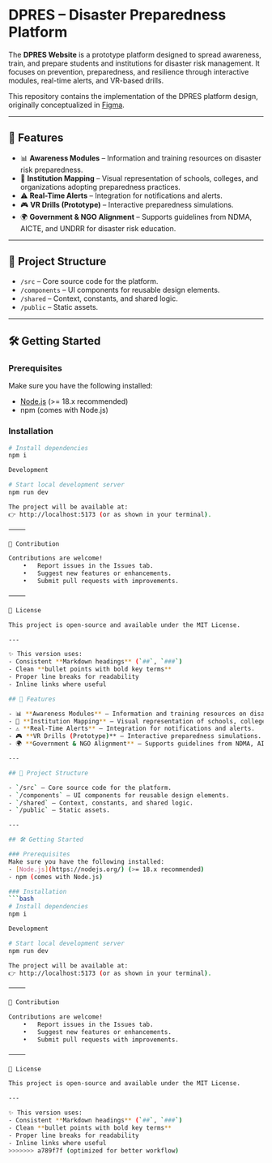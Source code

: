 # DPRES – Disaster Preparedness Platform  

The **DPRES Website** is a prototype platform designed to spread awareness, train, and prepare students and institutions for disaster risk management. It focuses on prevention, preparedness, and resilience through interactive modules, real-time alerts, and VR-based drills.  

This repository contains the implementation of the DPRES platform design, originally conceptualized in [Figma](https://www.figma.com/design/990XJ3UCFf8UMetggF3sl1/Disaster-Preparedness-Platform-Design).  

---

## 🚀 Features  

- 📊 **Awareness Modules** – Information and training resources on disaster risk preparedness.  
- 🏫 **Institution Mapping** – Visual representation of schools, colleges, and organizations adopting preparedness practices.  
- ⚠️ **Real-Time Alerts** – Integration for notifications and alerts.  
- 🎮 **VR Drills (Prototype)** – Interactive preparedness simulations.  
- 🌍 **Government & NGO Alignment** – Supports guidelines from NDMA, AICTE, and UNDRR for disaster risk education.  

---

## 📂 Project Structure  

- `/src` – Core source code for the platform.  
- `/components` – UI components for reusable design elements.  
- `/shared` – Context, constants, and shared logic.  
- `/public` – Static assets.  

---

## 🛠️ Getting Started  

### Prerequisites  
Make sure you have the following installed:  
- [Node.js](https://nodejs.org/) (>= 18.x recommended)  
- npm (comes with Node.js)  

### Installation  
```bash
# Install dependencies
npm i

Development

# Start local development server
npm run dev

The project will be available at:
👉 http://localhost:5173 (or as shown in your terminal).

⸻

🤝 Contribution

Contributions are welcome!
	•	Report issues in the Issues tab.
	•	Suggest new features or enhancements.
	•	Submit pull requests with improvements.

⸻

📜 License

This project is open-source and available under the MIT License.

---

✨ This version uses:  
- Consistent **Markdown headings** (`##`, `###`)  
- Clean **bullet points with bold key terms**  
- Proper line breaks for readability  
- Inline links where useful  

## 🚀 Features  

- 📊 **Awareness Modules** – Information and training resources on disaster risk preparedness.  
- 🏫 **Institution Mapping** – Visual representation of schools, colleges, and organizations adopting preparedness practices.  
- ⚠️ **Real-Time Alerts** – Integration for notifications and alerts.  
- 🎮 **VR Drills (Prototype)** – Interactive preparedness simulations.  
- 🌍 **Government & NGO Alignment** – Supports guidelines from NDMA, AICTE, and UNDRR for disaster risk education.  

---

## 📂 Project Structure  

- `/src` – Core source code for the platform.  
- `/components` – UI components for reusable design elements.  
- `/shared` – Context, constants, and shared logic.  
- `/public` – Static assets.  

---

## 🛠️ Getting Started  

### Prerequisites  
Make sure you have the following installed:  
- [Node.js](https://nodejs.org/) (>= 18.x recommended)  
- npm (comes with Node.js)  

### Installation  
```bash
# Install dependencies
npm i

Development

# Start local development server
npm run dev

The project will be available at:
👉 http://localhost:5173 (or as shown in your terminal).

⸻

🤝 Contribution

Contributions are welcome!
	•	Report issues in the Issues tab.
	•	Suggest new features or enhancements.
	•	Submit pull requests with improvements.

⸻

📜 License

This project is open-source and available under the MIT License.

---

✨ This version uses:  
- Consistent **Markdown headings** (`##`, `###`)  
- Clean **bullet points with bold key terms**  
- Proper line breaks for readability  
- Inline links where useful  
>>>>>>> a789f7f (optimized for better workflow)
